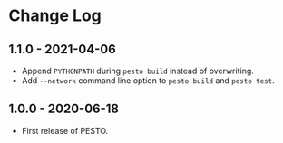 
# Change Log

## 1.1.0 - 2021-04-06
- Append `PYTHONPATH` during `pesto build` instead of overwriting.
- Add `--network` command line option to `pesto build` and `pesto test`.

## 1.0.0 - 2020-06-18
- First release of PESTO.
